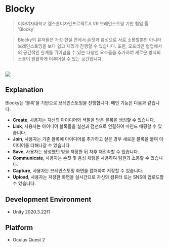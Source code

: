 # Blocky
> 이화여자대학교 캡스톤디자인프로젝트A VR 브레인스토밍 기반 협업 툴 'Blocky'

> Blocky의 유저들은 가상 현실 안에서 손짓과 음성으로 서로 소통할뿐만 아니라 브레인스토밍을 보다 쉽고 재밌게 진행할 수 있습니다. 또한, 오프라인 협업에서의 공간적인 한계를 뛰어넘을 수 있는 다양한 요소들을 추가하여 새로운 방식의 소통이 원활하게 이루어질 수 있는 공간입니다. 

<br/>   

<img src="https://user-images.githubusercontent.com/55428816/144365102-9ce5dd0a-f4c5-4907-8ffc-bc7915082d74.gif"> 

## Explanation


Blocky는 '블록'을 기반으로 브레인스토밍을 진행합니다. 메인 기능은 다음과 같습니다. 
<br/>

- **Create**, 사용자는 자신의 아이디어와 색깔을 담은 블록을 생성할 수 있습니다.  
- **Link**, 사용자는 아이디어 블록들을 실선과 점선으로 연결하여 마인드 매핑할 수 있습니다.  
- **Join**, 사용자는 기존 블록에 아이디어를 추가하고 싶은 경우 새로운 블록을 붙여 아이디어를 더해나갈 수 있습니다.  
- **Save**, 사용자는 생성했던 방을 저장한 뒤 차후 재접속할 수 있습니다.  
- **Communicate**, 사용자는 손짓 및 음성 채팅을 사용하여 팀원과 소통할 수 있습니다.  
- **Capture**, 사용자는 브레인스토밍 화면을 캡쳐하여 저장할 수 있습니다.  
- **Upload**, 사용자는 저장한 화면을 실시간으로 자신의 컴퓨터 또는 SNS에 업로드할 수 있습니다. 

## Development Environment 

* Unity 2020.3.22f1

## Platform

* Oculus Quest 2
